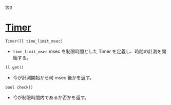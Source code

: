 [top](../README.md)

# [Timer](./timer.hpp)

`Timer(ll time_limit_msec)`
- `time_limit_msec` msec を制限時間とした Timer を定義し、時間の計測を開始する。

`ll get()`
- 今が計測開始から何 msec 後かを返す。

`bool check()`
- 今が制限時間内であるか否かを返す。